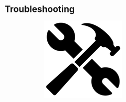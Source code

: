 # Troubleshooting

<p align='center'>
    <img src='troubleshooting.png' hight="350px" width="250px" alt='archlinux' />
</p>
